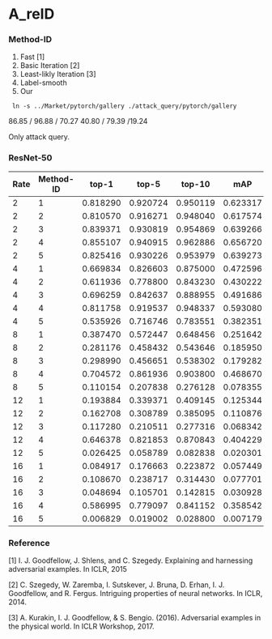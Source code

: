 # A_reID

### Method-ID
1. Fast [1]
2. Basic Iteration [2]
3. Least-likly Iteration [3] 
4. Label-smooth 
5. Our 

```
 ln -s ../Market/pytorch/gallery ./attack_query/pytorch/gallery
```

86.85 / 96.88 / 70.27
40.80 / 79.39 /19.24

Only attack query. 
### ResNet-50
|Rate  | Method-ID | top-1 | top-5 | top-10 | mAP|
| ---- | --------- | ----- | ----- | ------ | -- |
|2 | 1 | 0.818290 | 0.920724 | 0.950119 | 0.623317 |
|2 | 2 | 0.810570 | 0.916271 | 0.948040 | 0.617574 |
|2 | 3 | 0.839371 | 0.930819 | 0.954869 | 0.639266 |
|2 | 4 | 0.855107 | 0.940915 | 0.962886 | 0.656720 |
|2 | 5 | 0.825416 | 0.930226 | 0.953979 | 0.639273 |
|4 | 1 | 0.669834 | 0.826603 | 0.875000 | 0.472596 |
|4 | 2 | 0.611936 | 0.778800 | 0.843230 | 0.430222 |
|4 | 3 | 0.696259 | 0.842637 | 0.888955 | 0.491686 |
|4 | 4 | 0.811758 | 0.919537 | 0.948337 | 0.593080 |
|4 | 5 | 0.535926 | 0.716746 | 0.783551 | 0.382351 |
|8 | 1 | 0.387470 | 0.572447 | 0.648456 | 0.251642 |
|8 | 2 | 0.281176 | 0.458432 | 0.543646 | 0.185950 |
|8 | 3 | 0.298990 | 0.456651 | 0.538302 | 0.179282 |
|8 | 4 | 0.704572 | 0.861936 | 0.903800 | 0.468670 |
|8 | 5 | 0.110154 | 0.207838 | 0.276128 | 0.078355 |
|12 | 1 | 0.193884 | 0.339371 | 0.409145 | 0.125344 |
|12 | 2 | 0.162708 | 0.308789 | 0.385095 | 0.110876 |
|12 | 3 | 0.117280 | 0.210511 | 0.277316 | 0.068342 |
|12 | 4 | 0.646378 | 0.821853 | 0.870843 | 0.404229 |
|12 | 5 | 0.026425 | 0.058789 | 0.082838 | 0.020301 |
|16 | 1 | 0.084917 | 0.176663 | 0.223872 | 0.057449 |
|16 | 2 | 0.108670 | 0.238717 | 0.314430 | 0.077701 |
|16 | 3 | 0.048694 | 0.105701 | 0.142815 | 0.030928 |
|16 | 4 | 0.586995 | 0.779097 | 0.841152 | 0.358542 |
|16 | 5 | 0.006829 | 0.019002 | 0.028800 | 0.007179 |

### Reference
[1] I. J. Goodfellow, J. Shlens, and C. Szegedy. Explaining and harnessing adversarial examples. In ICLR, 2015

[2] C. Szegedy, W. Zaremba, I. Sutskever, J. Bruna, D. Erhan, I. J. Goodfellow, and R. Fergus. Intriguing properties of
neural networks. In ICLR, 2014.

[3] A. Kurakin, I. J. Goodfellow, & S. Bengio. (2016). Adversarial examples in the physical world. In ICLR Workshop, 2017.
